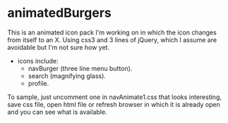 # animatedBurgers

This is an animated icon pack I'm working on in which the icon changes from itself to an X. Using css3 and 3 lines of jQuery, which I assume are avoidable but I'm not sure how yet.
  - icons include:
    - navBurger (three line menu button).
    - search (magnifying glass).
    - profile.

To sample, just uncomment one in navAnimate1.css that looks interesting, save css file, open html file or refresh browser in which it is already open and you can see what is available.
